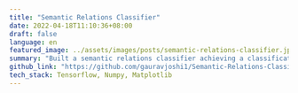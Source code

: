 ```yaml
---
title: "Semantic Relations Classifier"
date: 2022-04-18T11:10:36+08:00
draft: false
language: en
featured_image: ../assets/images/posts/semantic-relations-classifier.jpg
summary: "Built a semantic relations classifier achieving a classification **accuracy of 75%** on a dataset of **8,000 sentences**. Conducted an in-depth analysis of **50 sentences** to fine-tune model hyperparameters."
github_link: "https://github.com/gauravjoshi1/Semantic-Relations-Classifier"
tech_stack: Tensorflow, Numpy, Matplotlib 
---
```

